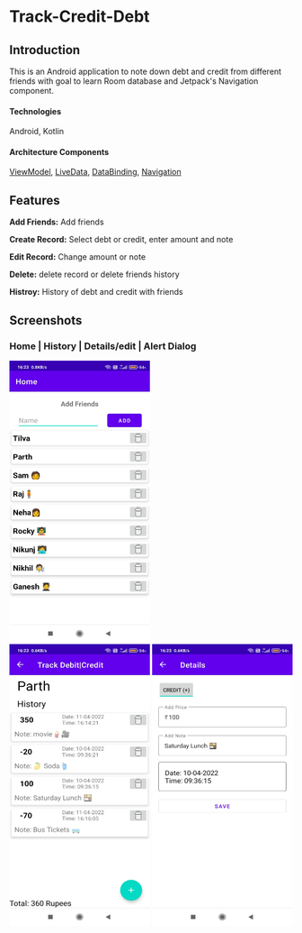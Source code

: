 # Track-Credit-Debt
## Introduction
This is an Android application to note down debt and credit from different friends with goal to learn Room database and Jetpack's Navigation component.
#### Technologies
Android, Kotlin
#### Architecture Components
[ViewModel](https://developer.android.com/topic/libraries/architecture/viewmodel), [LiveData](https://developer.android.com/topic/libraries/architecture/livedata), [DataBinding](https://developer.android.com/topic/libraries/data-binding), 
[Navigation](https://developer.android.com/guide/navigation/)

## Features

**Add Friends:** Add friends

**Create Record:** Select debt or credit, enter amount and note 

**Edit Record:** Change amount or note

**Delete:** delete record or delete friends history

**Histroy:** History of debt and credit with friends


## Screenshots

### Home | History | Details/edit | Alert Dialog 

<p align = "left" >
  <img width="250" height="500" src="git_images/home.jpg" > <img atl="xsldkjf"width"25" height="500" >
  <img width="250" height="500"  src="git_images/history.jpg"> 
  <img width="250" height="500" src="git_images/details.jpg" > 
  <ima width="250" height="500" src = "git_images/alert.jpg" >
</p>

